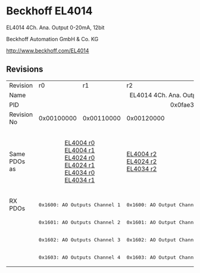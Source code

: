 # Beckhoff EL4014

EL4014 4Ch. Ana. Output 0-20mA, 12bit

Beckhoff Automation GmbH & Co. KG

http://www.beckhoff.com/EL4014

## Revisions
<table>
<tr >
<td>Revision</td>
<td>r0</td>
<td>r1</td>
<td>r2</td>
<td>r3</td>
<td>r4</td>
<td>r5</td>
</tr>
<tr >
<td>Name</td>
<td colspan=6 align="center">EL4014 4Ch. Ana. Output 0-20mA, 12bit</td>
</tr>
<tr >
<td>PID</td>
<td colspan=6 align="center">0x0fae3052</td>
</tr>
<tr >
<td>Revision No</td>
<td>0x00100000</td>
<td>0x00110000</td>
<td>0x00120000</td>
<td>0x00130000</td>
<td>0x00140000</td>
<td>0x00150000</td>
</tr>
<tr >
<td>Same PDOs as</td>
<td colspan=2 align="center"><a href="EL4004">EL4004 r0</a><br/><a href="EL4004">EL4004 r1</a><br/><a href="EL4024">EL4024 r0</a><br/><a href="EL4024">EL4024 r1</a><br/><a href="EL4034">EL4034 r0</a><br/><a href="EL4034">EL4034 r1</a></td>
<td><a href="EL4004">EL4004 r2</a><br/><a href="EL4024">EL4024 r2</a><br/><a href="EL4034">EL4034 r2</a></td>
<td colspan=2 align="center"><a href="EJ4004">EJ4004 r4</a><br/><a href="EJ4024">EJ4024 r4</a><br/><a href="EL4004">EL4004 r3</a><br/><a href="EL4004">EL4004 r4</a><br/><a href="EL4024">EL4024 r3</a><br/><a href="EL4024">EL4024 r4</a><br/><a href="EL4024">EL4024 r5</a><br/><a href="EL4034">EL4034 r3</a><br/><a href="EL4034">EL4034 r4</a></td>
<td><a href="EL4004">EL4004 r5</a><br/><a href="EL4024">EL4024 r6</a><br/><a href="EL4034">EL4034 r5</a></td>
</tr>
<tr class="rxpdo pdosection">
<td rowspan=4 valign=top>RX PDOs</td>
<td colspan=2 align="left"><pre>0x1600: AO Outputs Channel 1</pre></td>
<td><pre>0x1600: AO Output Channel 1</pre></td>
<td colspan=3 align="left"><pre>0x1600: AO Outputs Channel 1</pre></td>
<td></td>
</tr>
<tr class="rxpdo pdosection">
<td colspan=2 align="left"><pre>0x1601: AO Outputs Channel 2</pre></td>
<td><pre>0x1601: AO Output Channel 2</pre></td>
<td colspan=3 align="left"><pre>0x1601: AO Outputs Channel 2</pre></td>
</tr>
<tr class="rxpdo pdosection">
<td colspan=2 align="left"><pre>0x1602: AO Outputs Channel 3</pre></td>
<td><pre>0x1602: AO Output Channel 3</pre></td>
<td colspan=3 align="left"><pre>0x1602: AO Outputs Channel 3</pre></td>
</tr>
<tr class="rxpdo pdosection">
<td colspan=2 align="left"><pre>0x1603: AO Outputs Channel 4</pre></td>
<td><pre>0x1603: AO Output Channel 4</pre></td>
<td colspan=3 align="left"><pre>0x1603: AO Outputs Channel 4</pre></td>
</tr>
</table>
